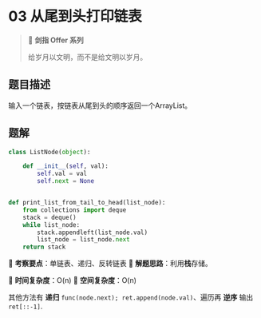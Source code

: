 # 03 从尾到头打印链表

> 🌟 **剑指 Offer 系列**
>
> 给岁月以文明，而不是给文明以岁月。

## 题目描述

输入一个链表，按链表从尾到头的顺序返回一个ArrayList。

## 题解

```python
class ListNode(object):

    def __init__(self, val):
        self.val = val
        self.next = None


def print_list_from_tail_to_head(list_node):
    from collections import deque
    stack = deque()
    while list_node:
        stack.appendleft(list_node.val)
        list_node = list_node.next
    return stack
```

🍥 **考察要点**：单链表、递归、反转链表
🍬 **解题思路**：利用**栈**存储。

🍉 **时间复杂度**：O(n)
🍭 **空间复杂度**：O(n)

其他方法有 **递归**  `func(node.next); ret.append(node.val)`、遍历再 **逆序** 输出 `ret[::-1]`.
